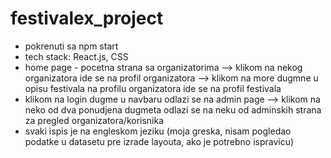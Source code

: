 # festivalex_project

- pokrenuti sa npm start
- tech stack: React.js, CSS
- home page - pocetna strana sa organizatorima --> klikom na nekog organizatora ide se na profil organizatora --> klikom na more dugmne u opisu festivala na profilu organizatora ide se na profil festivala
- klikom na login dugme u navbaru odlazi se na admin page --> klikom na neko od dva ponudjena dugmeta odlazi se na neku od adminskih strana za pregled organizatora/korisnika
- svaki ispis je na engleskom jeziku (moja greska, nisam pogledao podatke u datasetu pre izrade layouta, ako je potrebno ispravicu)

